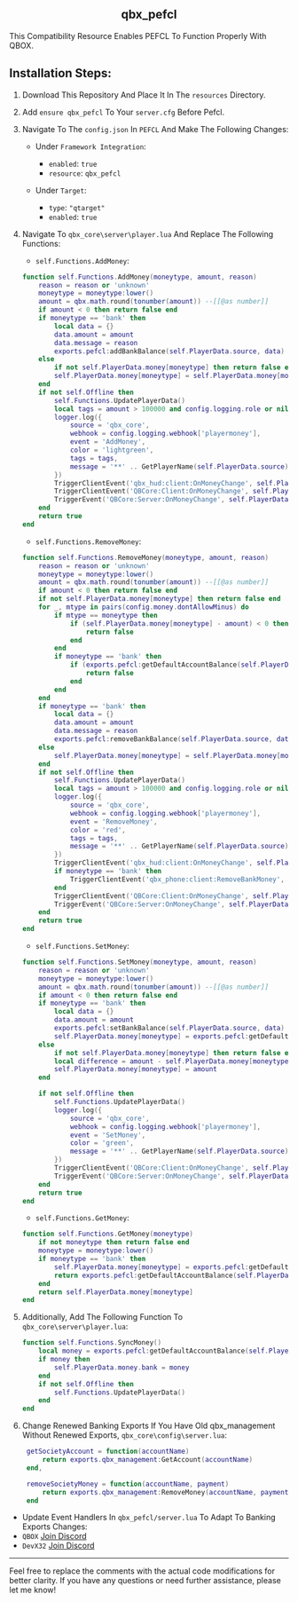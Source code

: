 <h2 align="center">qbx_pefcl</h2>
This Compatibility Resource Enables PEFCL To Function Properly With QBOX.

## Installation Steps:

1. Download This Repository And Place It In The `resources` Directory.
2. Add `ensure qbx_pefcl` To Your `server.cfg` Before Pefcl.
3. Navigate To The `config.json` In `PEFCL` And Make The Following Changes:

    - Under `Framework Integration`:
        - `enabled`: `true`
        - `resource`: `qbx_pefcl`

    - Under `Target`:
        - `type`: `"qtarget"`
        - `enabled`: `true`

4. Navigate To `qbx_core\server\player.lua` And Replace The Following Functions:

    - `self.Functions.AddMoney`:

    ```lua
    function self.Functions.AddMoney(moneytype, amount, reason)
        reason = reason or 'unknown'
        moneytype = moneytype:lower()
        amount = qbx.math.round(tonumber(amount)) --[[@as number]]
        if amount < 0 then return false end
        if moneytype == 'bank' then
            local data = {}
            data.amount = amount
            data.message = reason
            exports.pefcl:addBankBalance(self.PlayerData.source, data)
        else
            if not self.PlayerData.money[moneytype] then return false end
            self.PlayerData.money[moneytype] = self.PlayerData.money[moneytype] + amount
        end
        if not self.Offline then
            self.Functions.UpdatePlayerData()
            local tags = amount > 100000 and config.logging.role or nil
            logger.log({
                source = 'qbx_core',
                webhook = config.logging.webhook['playermoney'],
                event = 'AddMoney',
                color = 'lightgreen',
                tags = tags,
                message = '**' .. GetPlayerName(self.PlayerData.source) .. ' (citizenid: ' .. self.PlayerData.citizenid .. ' | id: ' .. self.PlayerData.source .. ')** $' .. amount .. ' (' .. moneytype .. ') added, new ' .. moneytype .. ' balance: ' .. self.PlayerData.money[moneytype] .. ' reason: ' .. reason,
            })
            TriggerClientEvent('qbx_hud:client:OnMoneyChange', self.PlayerData.source, moneytype, amount, false)
            TriggerClientEvent('QBCore:Client:OnMoneyChange', self.PlayerData.source, moneytype, amount, "add", reason)
            TriggerEvent('QBCore:Server:OnMoneyChange', self.PlayerData.source, moneytype, amount, "add", reason)
        end
        return true
    end
    ```

    - `self.Functions.RemoveMoney`:

    ```lua
    function self.Functions.RemoveMoney(moneytype, amount, reason)
        reason = reason or 'unknown'
        moneytype = moneytype:lower()
        amount = qbx.math.round(tonumber(amount)) --[[@as number]]
        if amount < 0 then return false end
        if not self.PlayerData.money[moneytype] then return false end
        for _, mtype in pairs(config.money.dontAllowMinus) do
            if mtype == moneytype then
                if (self.PlayerData.money[moneytype] - amount) < 0 then
                    return false
                end
            end
            if moneytype == 'bank' then
                if (exports.pefcl:getDefaultAccountBalance(self.PlayerData.source).data - amount) < 0 then
                    return false
                end
            end
        end
        if moneytype == 'bank' then
            local data = {}
            data.amount = amount
            data.message = reason
            exports.pefcl:removeBankBalance(self.PlayerData.source, data)
        else
            self.PlayerData.money[moneytype] = self.PlayerData.money[moneytype] - amount
        end
        if not self.Offline then
            self.Functions.UpdatePlayerData()
            local tags = amount > 100000 and config.logging.role or nil
            logger.log({
                source = 'qbx_core',
                webhook = config.logging.webhook['playermoney'],
                event = 'RemoveMoney',
                color = 'red',
                tags = tags,
                message = '**' .. GetPlayerName(self.PlayerData.source) .. ' (citizenid: ' .. self.PlayerData.citizenid .. ' | id: ' .. self.PlayerData.source .. ')** $' .. amount .. ' (' .. moneytype .. ') removed, new ' .. moneytype .. ' balance: ' .. self.PlayerData.money[moneytype] .. ' reason: ' .. reason,
            })
            TriggerClientEvent('qbx_hud:client:OnMoneyChange', self.PlayerData.source, moneytype, amount, true)
            if moneytype == 'bank' then
                TriggerClientEvent('qbx_phone:client:RemoveBankMoney', self.PlayerData.source, amount)
            end
            TriggerClientEvent('QBCore:Client:OnMoneyChange', self.PlayerData.source, moneytype, amount, "remove", reason)
            TriggerEvent('QBCore:Server:OnMoneyChange', self.PlayerData.source, moneytype, amount, "remove", reason)
        end
        return true
    end
    ```

    - `self.Functions.SetMoney`:

    ```lua
    function self.Functions.SetMoney(moneytype, amount, reason)
        reason = reason or 'unknown'
        moneytype = moneytype:lower()
        amount = qbx.math.round(tonumber(amount)) --[[@as number]]
        if amount < 0 then return false end
        if moneytype == 'bank' then
            local data = {}
            data.amount = amount
            exports.pefcl:setBankBalance(self.PlayerData.source, data)
            self.PlayerData.money[moneytype] = exports.pefcl:getDefaultAccountBalance(self.PlayerData.source).data or 0
        else
            if not self.PlayerData.money[moneytype] then return false end
            local difference = amount - self.PlayerData.money[moneytype]
            self.PlayerData.money[moneytype] = amount
        end

        if not self.Offline then
            self.Functions.UpdatePlayerData()
            logger.log({
                source = 'qbx_core',
                webhook = config.logging.webhook['playermoney'],
                event = 'SetMoney',
                color = 'green',
                message = '**' .. GetPlayerName(self.PlayerData.source) .. ' (citizenid: ' .. self.PlayerData.citizenid .. ' | id: ' .. self.PlayerData.source .. ')** $' .. amount .. ' (' .. moneytype .. ') set, new ' .. moneytype .. ' balance: ' .. self.PlayerData.money[moneytype] .. ' reason: ' .. reason,
            })
            TriggerClientEvent('QBCore:Client:OnMoneyChange', self.PlayerData.source, moneytype, amount, "set", reason)
            TriggerEvent('QBCore:Server:OnMoneyChange', self.PlayerData.source, moneytype, amount, "set", reason)
        end
        return true
    end
    ```

    - `self.Functions.GetMoney`:

    ```lua
    function self.Functions.GetMoney(moneytype)
        if not moneytype then return false end
        moneytype = moneytype:lower()
        if moneytype == 'bank' then
            self.PlayerData.money[moneytype] = exports.pefcl:getDefaultAccountBalance(self.PlayerData.source).data or 0
            return exports.pefcl:getDefaultAccountBalance(self.PlayerData.source).data
        end
        return self.PlayerData.money[moneytype]
    end
    ```

5. Additionally, Add The Following Function To `qbx_core\server\player.lua`:

    ```lua
    function self.Functions.SyncMoney() 
        local money = exports.pefcl:getDefaultAccountBalance(self.PlayerData.source).data
        if money then
            self.PlayerData.money.bank = money
        end
        if not self.Offline then
            self.Functions.UpdatePlayerData()
        end
    end
    ```
6. Change Renewed Banking Exports If You Have Old qbx_management Without Renewed Exports, `qbx_core\config\server.lua`:
   ```lua
    getSocietyAccount = function(accountName)
        return exports.qbx_management:GetAccount(accountName)
    end,

    removeSocietyMoney = function(accountName, payment)
        return exports.qbx_management:RemoveMoney(accountName, payment)
    end
   ```
- Update Event Handlers In `qbx_pefcl/server.lua` To Adapt To Banking Exports Changes:
- `QBOX` [Join Discord](https://discord.gg/qbox)
- `DevX32` [Join Discord](https://discord.gg/pwZztPt3cs)
- - - - - - - - - - - -
Feel free to replace the comments with the actual code modifications for better clarity. If you have any questions or need further assistance, please let me know!
